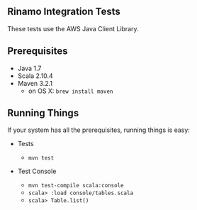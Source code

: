 ## Rinamo Integration Tests
These tests use the AWS Java Client Library.

## Prerequisites
* Java 1.7
* Scala 2.10.4
* Maven 3.2.1
  * on OS X:  `brew install maven`

## Running Things
If your system has all the prerequisites, running things is easy:

* Tests
  * `mvn test`

* Test Console
  * `mvn test-compile scala:console`
  * `scala> :load console/tables.scala`
  * `scala> Table.list()`
